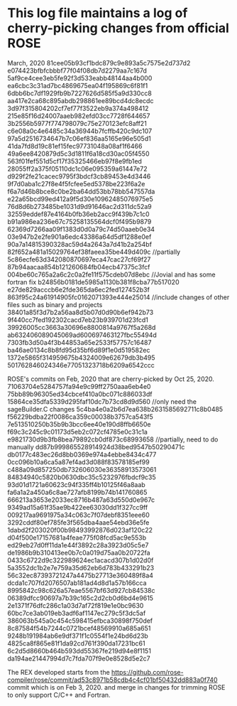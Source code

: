 # This log file maintains a log of cherry-picking changes from official ROSE

March, 2020
81cee05b93cf1bdc879c9e893a5c7575e2d737d2
e074423bfbfcbbbf77f04f08db7d2279aa7c167d
5af9ce4cee3eb5fe92f3d533eabb48144aa4b000
ea6cbc3c31ad7bc4869675ea04f195869c6f81f1
6dbb6bc7df1929fb9b7227626d585f5a9d330cc8
aa417e2ca68c895abdb298861ee89bcd4dc8ecdc
3d97f315804202cf7ef77f3522eb9a374a498412
215e85f16d24007aaeb982efd03cc7728f644657
3b2556b5977f774798079c75e270123efc8aff21
c6e08a0c4e6485c34a36944b7fcffb420c9dc107
97a5d2516734647b7c06ef836aa5165e96e505d1
41da7fd8d19c81ef15fec97731048a08af1f6466
49a6ee8420879d5c3d1811f6a18cd30ac05f4550
563f01fef551d5cf17f35325466eb97f8e9fb1ed
28055ff2a375f05110dc1c06e095359a61447e72
d929f2fe21cacec9795f3bdcf3cb89453e4d3446
9f7d0aba1c27f8e4f5fcfee5ed5378be223f6a2e
f6a7d46b8bce8c0be2ba64dd53bb78bb547557da
e22a65bcd99ed412a9f5d30e10962485076975e5
76d8d6b273485be1031d9d91646ac2d311dc52a9
32559eddef87e4164b0fb36eb2acc9f439b7c1c0
b91a986ea236e67c75258135564dcf0f495b9879
62369d7266aa09f1383d0d0a79c74d50aaeb0e34
03e947b2e2fe901a6edc43386a64d5df1288e0ef
90a7a14815390328ac59d4a2643a7d41b2a254bf
82f652a481a15029764ef38faeea35be449d409c  //partially
5c86ecfe63d342080870697eca47cac27cf69f27
87b94aacaa854b121260684fb04ecb47375c3fcf
004be60c765a2a6c2c0a2fe11f575cdeb07d8ebc  //Jovial and has some fortran fix
b24856b0181de5985a1130b381f8cba77b517020
e27de829acccb6e2fde365da6ec2fed127452b3f
863f95c24a61914905fc0162071393e444e25014  //include changes of other files such as binary and projects
38401a85f3d7b2a56aa8d5b07d0d90b6ef942b73
9f440cc7fed192302cacd7eb23b939701d23fcd1
39926005cc3663a30696e8800814a9767f5a268d
ab632406089045069ad600697463127fbc55494d
7303fb3d50a4f3b44853a65e2533f57757c16487
ba46ae0134c8b8fd95d35bf6d89f1e0d519582ec
1372e5865f314959675b4324009e62679db3b495
501762846024346e77051323718b6209a6542ccc


ROSE's commits on Feb, 2020 that are cherry-picked by Oct 25, 2020. 
71063704e5284757fa94e9c99ff2750aaa6eb4e0
75bb89b96305ed34cbcef410a0bc071c886033df
15864ce35dfa5339d295faf10dc7b73cd8d9d560   //only need the sageBuilder.C changes
5c4ba4e0a2b6d7ea638b2631585692711c8b0485
f56229bdba22f0086ca359c00038b3757ca543f5
7e513510250b35b9b3bcc6ee40e190d8ffb6650e
f69c3c245c9c01173d5eb2c072cf4785e0c31c1a
e9821730d9b3fb8bea79892cb0df873c68993658   //partially, need to do manually
dd87b999865528914924d38bed9547b50290471c
db0177c483ec26d8bb0369e974a4ebbe8434c477
0cc096b10a6ca5a87ef4ad3d088f83578185ef99
c488a09d857250db732606030e36358913573061
84834940c5820b0630dbc35c5232976fbdcf9c35
93d01d1721a60623c94f335ff4b10125f46a8aab
fa6a1a2a450a6c8ae727afb8199b74b141760865
666213a3653e2033ec8716b487a63d550d0e967c
9349ad15a61f35ae9b422ee63030dd1f327cc9ff
009217aa9691975a34c063c7f07debf8351eee60
3292cddf80ef785fe3f565dba4aae54ebd36e5fe
1dabd2f203020f00b98493992876d023af120c22
d04f500e17157681a4feae775f08fcd5ac9e553b
ed29eb27d0ff11da1e44f3892c28a3923d05c5e7
de1986b9b310413ee0b7c0a019d75aa0b20722fa
0433c6722d9c322989624ec1acacd307b1d02d0f
5a3552dc1b2e7e759a35d62eb6d783b433291b23
56c32ec87393721247a4475b27713e360489f8a4
dcda1c707fd2076507ab181ad4d8d1a57b166cca
8995842c98c626a57eae5567bf63d927cb84538c
06389dfcc90697a7b39c165c2d2cb0d6bd4e9615
2e1371f76dfc286c1a03d7af72f819e1e0bc9630
60bc7ce3ab019eb3adf6af1147ec279c5f3dc5af
386063b545a0c454c598415efbca30898f750def
8c87584f54b7244c0721bcef48569910a685a651
9248b191984ab6e9df371f1c0554f1e24bd6d23b
4825ca8f865e81f1da92cd761f390da17231bc61
6c2d5d8660b464b593dd55367fe219d94e8f1151
da194ae21447994d7c7fda707f9e0e8528d5e2c7

The REX developed starts from the https://github.com/rose-compiler/rose/commit/ad53c8971b58cdb4c4cf01bf50432dd883a0f740 commit which is on Feb 3, 2020. 
and merge in changes for trimming ROSE to only support C/C++ and Fortran. 
